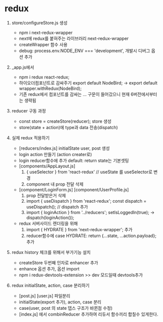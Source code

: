 # redux
1. store/configureStore.js 생성
    - npm i next-redux-wrapper
    - next에 redux를 붙혀주는 라이브러리 next-redux-wrapper
    - createWrapper 함수 사용
    - debug: process.env.NODE_ENV === 'development', 개발시 디버그 옵션 추가

2. _app.js에서
    - npm i redux react-redux;
    - 하이오더컴포넌트로 감싸주기
    export default NodeBird; ->
    export default wrapper.withRedux(NodeBird);
    * 기존 redux에서 컴포넌트를 감싸는 <Provider store={store}> ... </Provider> 구문이 들어갔으니 현재 6버전에서부터는 생략됨 

3. reducer 구동 과정
    - const store = createStore(reducer); store 생성
    - store(state + action)에 type과 data 전송(dispatch)

4. 실제 redux 적용하기    
    - [reducers/index.js] initialState user, post 생성
    - login action 만들기 (action creater로)
    - login reducer함수에 추가 default: return state는 기본셋팅
    - [components/AppLayout.js] 
        1. { useSelector } from 'react-redux' // useState 를 useSelector로 변경
        2. component 내 prop 전달 삭제
    - [component/LoginForm.js] [component/UserProfile.js]
        1. prop 전달받은거 삭제
        2. import { useDispatch } from 'react-redux'; const dispatch = useDispatch(); // dispatch 추가
        3. import { loginAction } from '../reducers'; setIsLoggedIn(true); -> dispatch(loginAction());
    - redux 서버사이드 렌더링을 위해
        1. import { HYDRATE } from 'next-redux-wrapper'; 추가
        2. reducer함수에 
            case HYDRATE:
                return {...state, ...action.payload}; 추가

5. redux history 체크를 위해서 부가기능 설치
    - createStore 두번째 인자로 enhancer 추가
    - enhance 옵션 추가, 옵션 import
    - npm i redux-devtools-extension >> dev 모드일때 devtools추가

6. redux initialState, action, case 분리하기
    - [post.js] [user.js] 파일분리
    - initialState(export 추가), action, case 분리
    - case(user, post 의 state 뎁스 구조가 바뀐점 수정)
    - [index.js] 에서 combinReducer 추가하여 리듀서 함수끼리 합칠수 있게한다.
